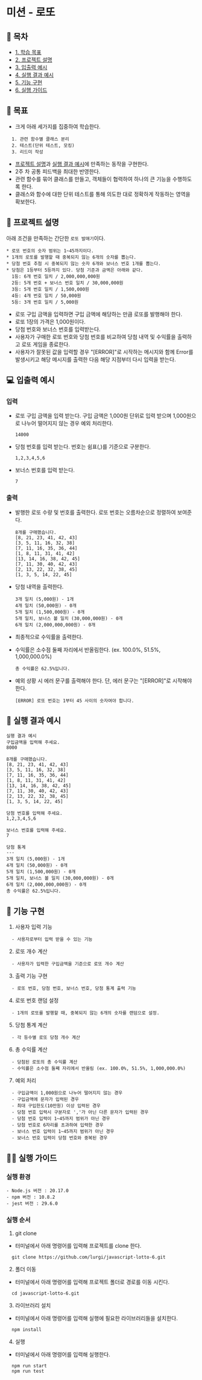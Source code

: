 # 미션 - 로또

## 📕 목차

- [1. 학습 목표](#🎯-학습-목표)
- [2. 프로젝트 설명](#🧾-프로젝트-설명)
- [3. 입출력 예시](#💻-입출력-예시)
- [4. 실행 결과 예시](#🚀-실행-결과-예시)
- [5. 기능 구현](#🔨-기능-구현)
- [6. 실행 가이드](#🏃‍♂️-실행-가이드)

## 🎯 목표

- 크게 아래 세가지를 집중하여 학습한다.

```
  1. 관련 함수별 클래스 분리
  2. 테스트(단위 테스트, 모킹)
  3. 리드미 작성
```

- [프로젝트 설명](#🧾-프로젝트-설명)과 [실행 결과 예시](#🚀-실행-결과-예시)에 만족하는 동작을 구현한다.
- 2주 차 공통 피드백을 최대한 반영한다.
- 관련 함수를 묶어 클래스를 만들고, 객체들이 협력하여 하나의 큰 기능을 수행하도록 한다.
- 클래스와 함수에 대한 단위 테스트를 통해 의도한 대로 정확하게 작동하는 영역을 확보한다.

## 🧾 프로젝트 설명

아래 조건을 만족하는 간단한 `로또 발매기`이다.

```
* 로또 번호의 숫자 범위는 1~45까지이다.
* 1개의 로또를 발행할 때 중복되지 않는 6개의 숫자를 뽑는다.
* 당첨 번호 추첨 시 중복되지 않는 숫자 6개와 보너스 번호 1개를 뽑는다.
* 당첨은 1등부터 5등까지 있다. 당첨 기준과 금액은 아래와 같다.
  1등: 6개 번호 일치 / 2,000,000,000원
  2등: 5개 번호 + 보너스 번호 일치 / 30,000,000원
  3등: 5개 번호 일치 / 1,500,000원
  4등: 4개 번호 일치 / 50,000원
  5등: 3개 번호 일치 / 5,000원
```

- 로또 구입 금액을 입력하면 구입 금액에 해당하는 만큼 로또를 발행해야 한다.
- 로또 1장의 가격은 1,000원이다.
- 당첨 번호와 보너스 번호를 입력받는다.
- 사용자가 구매한 로또 번호와 당첨 번호를 비교하여 당첨 내역 및 수익률을 출력하고 로또 게임을 종료한다.
- 사용자가 잘못된 값을 입력할 경우 "[ERROR]"로 시작하는 메시지와 함께 Error를 발생시키고 해당 메시지를 출력한 다음 해당 지점부터 다시 입력을 받는다.

## 💻 입출력 예시

### 입력

- 로또 구입 금액을 입력 받는다. 구입 금액은 1,000원 단위로 입력 받으며 1,000원으로 나누어 떨어지지 않는 경우 예외 처리한다.

  ```
  14000
  ```

- 당첨 번호를 입력 받는다. 번호는 쉼표(,)를 기준으로 구분한다.

  ```
  1,2,3,4,5,6
  ```

- 보너스 번호를 입력 받는다.

  ```
  7
  ```

### 출력

- 발행한 로또 수량 및 번호를 출력한다. 로또 번호는 오름차순으로 정렬하여 보여준다.

  ```
  8개를 구매했습니다.
  [8, 21, 23, 41, 42, 43]
  [3, 5, 11, 16, 32, 38]
  [7, 11, 16, 35, 36, 44]
  [1, 8, 11, 31, 41, 42]
  [13, 14, 16, 38, 42, 45]
  [7, 11, 30, 40, 42, 43]
  [2, 13, 22, 32, 38, 45]
  [1, 3, 5, 14, 22, 45]
  ```

- 당첨 내역을 출력한다.

  ```
  3개 일치 (5,000원) - 1개
  4개 일치 (50,000원) - 0개
  5개 일치 (1,500,000원) - 0개
  5개 일치, 보너스 볼 일치 (30,000,000원) - 0개
  6개 일치 (2,000,000,000원) - 0개
  ```

- 최종적으로 수익률을 출력한다.
- 수익률은 소수점 둘째 자리에서 반올림한다. (ex. 100.0%, 51.5%, 1,000,000.0%)

  ```
  총 수익률은 62.5%입니다.
  ```

- 예외 상황 시 에러 문구를 출력해야 한다. 단, 에러 문구는 "[ERROR]"로 시작해야 한다.

  ```
  [ERROR] 로또 번호는 1부터 45 사이의 숫자여야 합니다.
  ```

## 🚀 실행 결과 예시

```
실행 결과 예시
구입금액을 입력해 주세요.
8000

8개를 구매했습니다.
[8, 21, 23, 41, 42, 43]
[3, 5, 11, 16, 32, 38]
[7, 11, 16, 35, 36, 44]
[1, 8, 11, 31, 41, 42]
[13, 14, 16, 38, 42, 45]
[7, 11, 30, 40, 42, 43]
[2, 13, 22, 32, 38, 45]
[1, 3, 5, 14, 22, 45]

당첨 번호를 입력해 주세요.
1,2,3,4,5,6

보너스 번호를 입력해 주세요.
7

당첨 통계
---
3개 일치 (5,000원) - 1개
4개 일치 (50,000원) - 0개
5개 일치 (1,500,000원) - 0개
5개 일치, 보너스 볼 일치 (30,000,000원) - 0개
6개 일치 (2,000,000,000원) - 0개
총 수익률은 62.5%입니다.
```

## 🔨 기능 구현

1. 사용자 입력 기능

```
  - 사용자로부터 입력 받을 수 있는 기능
```

2. 로또 개수 계산

```
  - 사용자가 입력한 구입금액을 기준으로 로또 개수 계산
```

3. 출력 기능 구현

```
  - 로또 번호, 당첨 번호, 보너스 번호, 당첨 통계 출력 기능
```

4. 로또 번호 랜덤 설정

```
  - 1개의 로또를 발행할 때, 중복되지 않는 6개의 숫자를 랜덤으로 설정.
```

5. 당첨 통계 계산

```
  - 각 등수별 로또 당첨 개수 계산
```

6. 총 수익률 계산

```
  - 당첨된 로또의 총 수익률 계산
  - 수익률은 소수점 둘째 자리에서 반올림 (ex. 100.0%, 51.5%, 1,000,000.0%)
```

7. 예외 처리

```
  - 구입금액이 1,000원으로 나누어 떨어지지 않는 경우
  - 구입금액에 문자가 입력된 경우
  - 최대 구입한도(10만원) 이상 입력된 경우
  - 당첨 번호 입력시 구분자로 ','가 아닌 다른 문자가 입력된 경우
  - 당첨 번호 입력이 1~45까지 범위가 아닌 경우
  - 당첨 번호로 6자리를 초과하여 입력한 경우
  - 보너스 번호 입력이 1~45까지 범위가 아닌 경우
  - 보너스 번호 입력이 당첨 번호와 중복된 경우
```

## 🏃‍♂️ 실행 가이드

### 실행 환경

```
- Node.js 버전 : 20.17.0
- npm 버전 : 10.8.2
- jest 버전 : 29.6.0
```

### 실행 순서

1. git clone

- 터미널에서 아래 명령어를 입력해 프로젝트를 clone 한다.

```
  git clone https://github.com/lurgi/javascript-lotto-6.git
```

2. 폴더 이동

- 터미널에서 아래 명령어를 입력해 프로젝트 폴더로 경로를 이동 시킨다.

```
  cd javascript-lotto-6.git
```

3. 라이브러리 설치

- 터미널에서 아래 명령어를 입력해 실행에 필요한 라이브러리들을 설치한다.

```
  npm install
```

4. 실행

- 터미널에서 아래 명령어를 입력해 실행한다.

```
  npm run start
  npm run test
```
